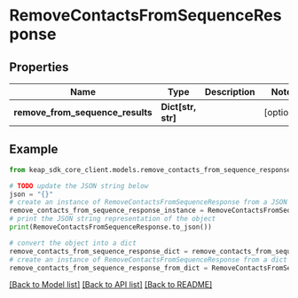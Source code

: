 # RemoveContactsFromSequenceResponse


## Properties

Name | Type | Description | Notes
------------ | ------------- | ------------- | -------------
**remove_from_sequence_results** | **Dict[str, str]** |  | [optional] 

## Example

```python
from keap_sdk_core_client.models.remove_contacts_from_sequence_response import RemoveContactsFromSequenceResponse

# TODO update the JSON string below
json = "{}"
# create an instance of RemoveContactsFromSequenceResponse from a JSON string
remove_contacts_from_sequence_response_instance = RemoveContactsFromSequenceResponse.from_json(json)
# print the JSON string representation of the object
print(RemoveContactsFromSequenceResponse.to_json())

# convert the object into a dict
remove_contacts_from_sequence_response_dict = remove_contacts_from_sequence_response_instance.to_dict()
# create an instance of RemoveContactsFromSequenceResponse from a dict
remove_contacts_from_sequence_response_from_dict = RemoveContactsFromSequenceResponse.from_dict(remove_contacts_from_sequence_response_dict)
```
[[Back to Model list]](../README.md#documentation-for-models) [[Back to API list]](../README.md#documentation-for-api-endpoints) [[Back to README]](../README.md)


